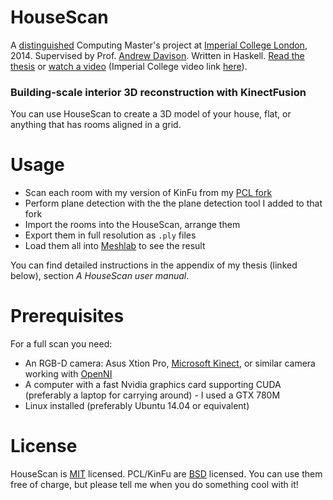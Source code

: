 HouseScan
=========

A [distinguished](http://www3.imperial.ac.uk/computing/teaching/ug/ug-distinguished-projects) Computing Master's project at [Imperial College London](http://imperial.ac.uk), 2014. Supervised by Prof. [Andrew Davison](http://www.doc.ic.ac.uk/~ajd/). Written in Haskell. [Read the thesis](https://github.com/nh2/housescan/releases/download/presentation/HouseScan.pdf) or [watch a video](https://github.com/nh2/housescan/releases/download/video/flythrough-highres-hd.avi) (Imperial College video link [here](http://www.doc.ic.ac.uk/~nh910/flythrough-highres-hd.avi)).

### Building-scale interior 3D reconstruction with KinectFusion

You can use HouseScan to create a 3D model of your house, flat, or anything that has rooms aligned in a grid.


# Usage

* Scan each room with my version of KinFu from my [PCL fork](https://github.com/nh2/pcl/tree/niklas-experiments)
* Perform plane detection with the the plane detection tool I added to that fork
* Import the rooms into the HouseScan, arrange them
* Export them in full resolution as `.ply` files
* Load them all into [Meshlab](http://meshlab.sourceforge.net) to see the result

You can find detailed instructions in the appendix of my thesis (linked below), section *A HouseScan user manual*.


# Prerequisites

For a full scan you need:

* An RGB-D camera: Asus Xtion Pro, [Microsoft Kinect](http://en.wikipedia.org/wiki/Kinect), or similar camera working with [OpenNI](http://en.wikipedia.org/wiki/OpenNI)
* A computer with a fast Nvidia graphics card supporting CUDA (preferably a laptop for carrying around) - I used a GTX 780M
* Linux installed (preferably Ubuntu 14.04 or equivalent)
 

# License

HouseScan is [MIT](http://en.wikipedia.org/wiki/MIT_License) licensed. PCL/KinFu are [BSD](http://en.wikipedia.org/wiki/BSD_licenses) licensed. You can use them free of charge, but please tell me when you do something cool with it!
